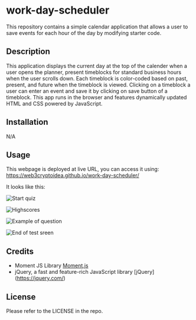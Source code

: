 # work-day-scheduler
This repository contains a simple calendar application that allows a user to save events for each hour of the day by modifying starter code.

## Description

This application displays the current day at the top of the calender when a user opens the planner, present timeblocks for standard business hours when the user scrolls down. Each timeblock is color-coded based on past, present, and future when the timeblock is viewed. Clicking on a timeblock a user can enter an event and save it by clicking on save button of a timeblock.
This app runs in the browser and features dynamically updated HTML and CSS powered by JavaScript.  

## Installation
N/A

## Usage 
This webpage is deployed  at live URL, you can access it using: https://web3cryptoidea.github.io/work-day-scheduler/

It looks like this:

 ![Start quiz](assets/images/start-quiz.png)

 ![Highscores](assets/images/highscores.png)

 ![Example of question](assets/images/questions-example.png)

 ![End of test sreen](assets/images/end-screen.png)
 


 
## Credits

- Moment JS Library [Moment.js](https://momentjs.com/) 
- jQuery, a fast and feature-rich JavaScript library [jQuery] (https://jquery.com/)


## License
Please refer to the LICENSE in the repo.

 
 

  
